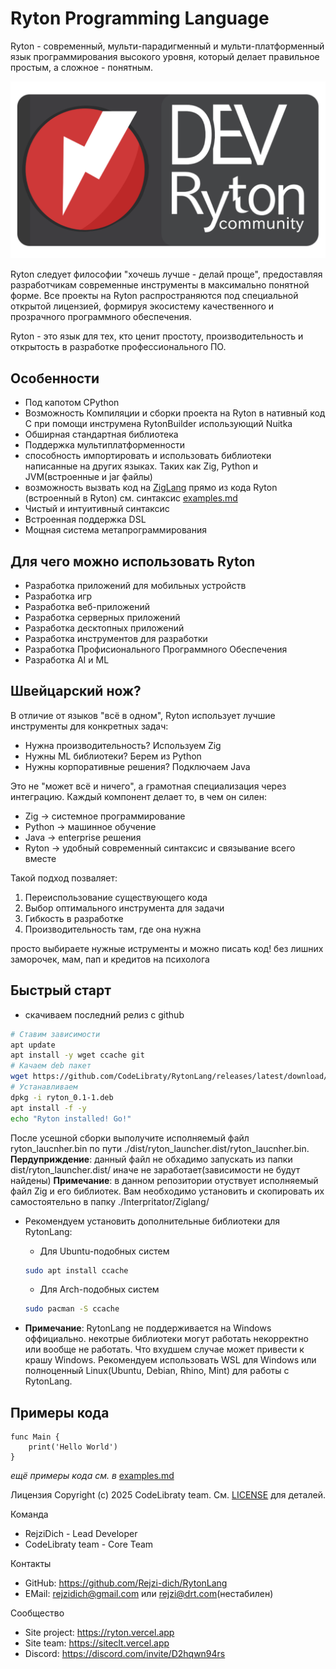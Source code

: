 # Ryton Programming Language

Ryton - современный, мульти-парадигменный и мульти-платформенный язык программирования высокого уровня, который делает правильное простым, а сложное - понятным.

![Logo](card.png)

Ryton следует философии "хочешь лучше - делай проще", предоставляя разработчикам современные инструменты в максимально понятной форме. Все проекты на Ryton распространяются под специальной открытой лицензией, формируя экосистему качественного и прозрачного программного обеспечения.

Ryton - это язык для тех, кто ценит простоту, производительность и открытость в разработке профессионального ПО.

## Особенности

- Под капотом CPython
- Возможность Компиляции и сборки проекта на Ryton в нативный код C при помощи инструмена RytonBuilder использующий Nuitka
- Обширная стандартная библиотека
- Поддержка мультиплатформенности
- способность импортировать и использовать библиотеки написанные на других языках. Таких как Zig, Python и JVM(встроенные и jar файлы)
- возможность вызвать код на [ZigLang](https://github.com/ziglang/zig) прямо из кода Ryton (встроенный в Ryton) см. синтаксис [examples.md](examples.md)
- Чистый и интуитивный синтаксис
- Встроенная поддержка DSL
- Мощная система метапрограммирования

## Для чего можно использовать Ryton
- Разработка приложений для мобильных устройств
- Разработка игр
- Разработка веб-приложений
- Разработка серверных приложений
- Разработка десктопных приложений
- Разработка инструментов для разработки
- Разработка Профисионального Программного Обеспечения
- Разработка AI и ML

## Швейцарский нож?
В отличие от языков "всё в одном", Ryton использует лучшие инструменты для конкретных задач:

- Нужна производительность? Используем Zig
- Нужны ML библиотеки? Берем из Python
- Нужны корпоративные решения? Подключаем Java

Это не "может всё и ничего", а грамотная специализация через интеграцию. Каждый компонент делает то, в чем он силен:
- Zig -> системное программирование
- Python -> машинное обучение
- Java -> enterprise решения
- Ryton -> удобный современный синтаксис и связывание всего вместе

Такой подход позваляет:
1. Переиспользование существующего кода
2. Выбор оптимального инструмента для задачи
3. Гибкость в разработке
4. Производительность там, где она нужна

просто выбираете нужные иструменты и можно писать код! без лишних заморочек, мам, пап и кредитов на психолога

## Быстрый старт
- скачиваем последний релиз с github
```bash
# Ставим зависимости
apt update
apt install -y wget ccache git
# Качаем deb пакет
wget https://github.com/CodeLibraty/RytonLang/releases/latest/download/ryton_0.1-1.deb
# Устанавливаем
dpkg -i ryton_0.1-1.deb
apt install -f -y
echo "Ryton installed! Go!"
```

После усешной сборки выполучите исполняемый файл ryton_laucnher.bin по пути ./dist/ryton_launcher.dist/ryton_laucnher.bin.
**Пердуприждение**: данный файл не обхадимо запускать из папки dist/ryton_launcher.dist/ иначе не заработает(зависимости не будут найдены)
**Примечание**: в данном репозитории отуствует исполняемый файл Zig и его библиотек. Вам необходимо установить и скопировать их самостоятельно в папку ./Interpritator/Ziglang/

- Рекомендуем установить дополнительные библиотеки для RytonLang:
  - Для Ubuntu-подобных систем
   ```bash
   sudo apt install ccache
   ```
  - Для Arch-подобных систем
   ```bash
   sudo pacman -S ccache
   ```

- **Примечание**: RytonLang не поддерживается на Windows оффициально. некотрые библиотеки могут работать некорректно или вообще не работать. Что вхудшем случае может привести к крашу Windows.
Рекомендуем использовать WSL для Windows или полноценный Linux(Ubuntu, Debian, Rhino, Mint) для работы с RytonLang.

## Примеры кода
```ryton
func Main {
    print('Hello World')
}
```
*ещё примеры кода см. в* [examples.md](examples.md)

Лицензия
Copyright (c) 2025 CodeLibraty team. См. [LICENSE](LICENSE.ru) для деталей.

Команда
- RejziDich - Lead Developer
- CodeLibraty team - Core Team

Контакты
- GitHub: https://github.com/Rejzi-dich/RytonLang
- EMail:  rejzidich@gmail.com или rejzi@drt.com(нестабилен)

Сообщество
- Site project: https://ryton.vercel.app
- Site team:    https://siteclt.vercel.app
- Discord:      https://discord.com/invite/D2hqwn94rs

